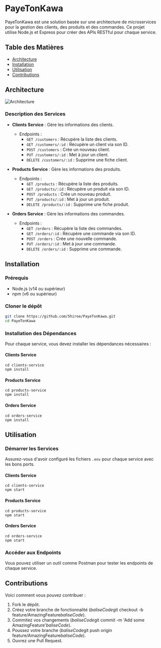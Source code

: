 # PayeTonKawa

PayeTonKawa est une solution basée sur une architecture de microservices pour la gestion des clients, des produits et des commandes. Ce projet utilise Node.js et Express pour créer des APIs RESTful pour chaque service.

## Table des Matières

- [Architecture](#architecture)
- [Installation](#installation)
- [Utilisation](#utilisation)
- [Contributions](#contributions)

## Architecture

![Architecture](images/PayeTonKawa_architecture.png)

### Description des Services

- **Clients Service** : Gère les informations des clients.
  - Endpoints :
    - `GET /customers` : Récupère la liste des clients.
    - `GET /customers/:id` : Récupère un client via son ID.
    - `POST /customers` : Crée un nouveau client.
    - `PUT /customers/:id` : Met à jour un client.
    - `DELETE /customers/:id` : Supprime une fiche client.

- **Products Service** : Gère les informations des produits.
  - Endpoints :
    - `GET /products` : Récupère la liste des produits.
    - `GET /products/:id` : Récupère un produit via son ID.
    - `POST /products` : Crée un nouveau produit.
    - `PUT /products/:id` : Met à jour un produit.
    - `DELETE /products/:id` : Supprime une fiche produit.

- **Orders Service** : Gère les informations des commandes.
  - Endpoints :
    - `GET /orders` : Récupère la liste des commandes.
    - `GET /orders/:id` : Récupère une commande via son ID.
    - `POST /orders` : Crée une nouvelle commande.
    - `PUT /orders/:id` : Met à jour une commande.
    - `DELETE /orders/:id` : Supprime une commande.

## Installation

### Prérequis

- Node.js (v14 ou supérieur)
- npm (v6 ou supérieur)

### Cloner le dépôt

```bash
git clone https://github.com/5hiroe/PayeTonKawa.git
cd PayeTonKawa
```

### Installation des Dépendances

Pour chaque service, vous devez installer les dépendances nécessaires :

#### Clients Service

```
cd clients-service
npm install
```

#### Products Service
```
cd products-service
npm install
```

#### Orders Service

```
cd orders-service
npm install
```

## Utilisation

### Démarrer les Services

Assurez-vous d'avoir configuré les fichiers `.env` pour chaque service avec les bons ports.

#### Clients Service

```
cd clients-service
npm start
```

#### Products Service

```
cd products-service
npm start
```

#### Orders Service

```
cd orders-service
npm start
```

### Accéder aux Endpoints

Vous pouvez utiliser un outil comme Postman pour tester les endpoints de chaque service.

## Contributions

Voici comment vous pouvez contribuer :

1. Fork le dépôt.
2. Créez votre branche de fonctionnalité (*baliseCode*git checkout -b feature/AmazingFeature*baliseCode*).
3. Commitez vos changements (*baliseCode*git commit -m 'Add some AmazingFeature'*baliseCode*).
4. Poussez votre branche (*baliseCode*git push origin feature/AmazingFeature*baliseCode*).
5. Ouvrez une Pull Request.
